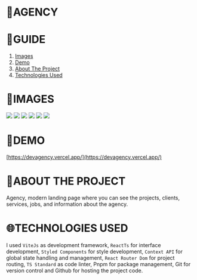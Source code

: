 # **📂AGENCY**

# **📑GUIDE**

<ol>
     <li><a href="#images">Images</a></li>
     <li><a href="#demo">Demo</a></li>
     <li><a href="#about-the-project">About The Project</a></li>
     <li><a href="#technologies-used">Technologies Used</a></li>
</ol>

# **📸IMAGES**
![](https://res.cloudinary.com/dos3i5jqy/image/upload/v1681519628/layers/agency/agency1_zg7d4m.jpg)
![](https://res.cloudinary.com/dos3i5jqy/image/upload/v1681519628/layers/agency/agency2_cmmkp9.jpg)
![](https://res.cloudinary.com/dos3i5jqy/image/upload/v1681519628/layers/agency/agency3_at1q5c.jpg)
![](https://res.cloudinary.com/dos3i5jqy/image/upload/v1681519628/layers/agency/agency4_x9bkix.jpg)
![](https://res.cloudinary.com/dos3i5jqy/image/upload/v1681519628/layers/agency/agency5_fervyp.jpg)
![](https://res.cloudinary.com/dos3i5jqy/image/upload/v1681519628/layers/agency/agency6_v5yyhu.jpg)
# **🚀DEMO**
[https://devagency.vercel.app/](https://devagency.vercel.app/)

# **💬ABOUT THE PROJECT**

Agency, modern landing page where you can see the projects, clients, services, jobs, and information about the agency.

# **🌐TECHNOLOGIES USED**

I used `ViteJs` as development framework, `ReactTs` for interface development, `Styled Components` for style development, `Context API` for global state handling and management, `React Router Dom` for project routing, `TS Standard` as code linter, 
Pnpm for package management, Git for version control and Github for hosting the project code.